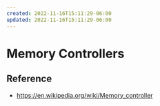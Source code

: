 ```yaml
---
created: 2022-11-16T15:11:29-06:00
updated: 2022-11-16T15:11:29-06:00
---
```

# Memory Controllers

## Reference
- https://en.wikipedia.org/wiki/Memory_controller